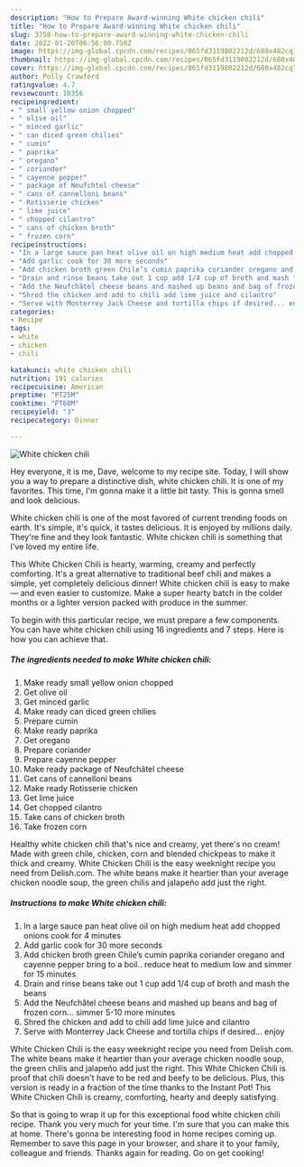 ```yaml
---
description: "How to Prepare Award-winning White chicken chili"
title: "How to Prepare Award-winning White chicken chili"
slug: 3758-how-to-prepare-award-winning-white-chicken-chili
date: 2022-01-20T06:56:00.750Z
image: https://img-global.cpcdn.com/recipes/065fd3119802212d/680x482cq70/white-chicken-chili-recipe-main-photo.jpg
thumbnail: https://img-global.cpcdn.com/recipes/065fd3119802212d/680x482cq70/white-chicken-chili-recipe-main-photo.jpg
cover: https://img-global.cpcdn.com/recipes/065fd3119802212d/680x482cq70/white-chicken-chili-recipe-main-photo.jpg
author: Polly Crawford
ratingvalue: 4.7
reviewcount: 10356
recipeingredient:
- " small yellow onion chopped"
- " olive oil"
- " minced garlic"
- " can diced green chilies"
- " cumin"
- " paprika"
- " oregano"
- " coriander"
- " cayenne pepper"
- " package of Neufchtel cheese"
- " cans of cannelloni beans"
- " Rotisserie chicken"
- " lime juice"
- " chopped cilantro"
- " cans of chicken broth"
- " frozen corn"
recipeinstructions:
- "In a large sauce pan heat olive oil on high medium heat add chopped onions cook for 4 minutes"
- "Add garlic cook for 30 more seconds"
- "Add chicken broth green Chile’s cumin paprika coriander oregano and cayenne pepper bring to a boil.. reduce heat to medium low and simmer for 15 minutes"
- "Drain and rinse beans take out 1 cup add 1/4 cup of broth and mash the beans"
- "Add the Neufchâtel cheese beans and mashed up beans and bag of frozen corn... simmer 5-10 more minutes"
- "Shred the chicken and add to chili add lime juice and cilantro"
- "Serve with Monterrey Jack Cheese and tortilla chips if desired... enjoy"
categories:
- Recipe
tags:
- white
- chicken
- chili

katakunci: white chicken chili 
nutrition: 191 calories
recipecuisine: American
preptime: "PT25M"
cooktime: "PT60M"
recipeyield: "3"
recipecategory: Dinner

---
```



![White chicken chili](https://img-global.cpcdn.com/recipes/065fd3119802212d/680x482cq70/white-chicken-chili-recipe-main-photo.jpg)

Hey everyone, it is me, Dave, welcome to my recipe site. Today, I will show you a way to prepare a distinctive dish, white chicken chili. It is one of my favorites. This time, I'm gonna make it a little bit tasty. This is gonna smell and look delicious.

White chicken chili is one of the most favored of current trending foods on earth. It's simple, it's quick, it tastes delicious. It is enjoyed by millions daily. They're fine and they look fantastic. White chicken chili is something that I've loved my entire life.

This White Chicken Chili is hearty, warming, creamy and perfectly comforting. It&#39;s a great alternative to traditional beef chili and makes a simple, yet completely delicious dinner! White chicken chili is easy to make — and even easier to customize. Make a super hearty batch in the colder months or a lighter version packed with produce in the summer.


To begin with this particular recipe, we must prepare a few components. You can have white chicken chili using 16 ingredients and 7 steps. Here is how you can achieve that.

<!--inarticleads1-->

##### The ingredients needed to make White chicken chili:

1. Make ready  small yellow onion chopped
1. Get  olive oil
1. Get  minced garlic
1. Make ready  can diced green chilies
1. Prepare  cumin
1. Make ready  paprika
1. Get  oregano
1. Prepare  coriander
1. Prepare  cayenne pepper
1. Make ready  package of Neufchâtel cheese
1. Get  cans of cannelloni beans
1. Make ready  Rotisserie chicken
1. Get  lime juice
1. Get  chopped cilantro
1. Take  cans of chicken broth
1. Take  frozen corn


Healthy white chicken chili that&#39;s nice and creamy, yet there&#39;s no cream! Made with green chile, chicken, corn and blended chickpeas to make it thick and creamy. White Chicken Chili is the easy weeknight recipe you need from Delish.com. The white beans make it heartier than your average chicken noodle soup, the green chilis and jalapeño add just the right. 

<!--inarticleads2-->

##### Instructions to make White chicken chili:

1. In a large sauce pan heat olive oil on high medium heat add chopped onions cook for 4 minutes
1. Add garlic cook for 30 more seconds
1. Add chicken broth green Chile’s cumin paprika coriander oregano and cayenne pepper bring to a boil.. reduce heat to medium low and simmer for 15 minutes
1. Drain and rinse beans take out 1 cup add 1/4 cup of broth and mash the beans
1. Add the Neufchâtel cheese beans and mashed up beans and bag of frozen corn... simmer 5-10 more minutes
1. Shred the chicken and add to chili add lime juice and cilantro
1. Serve with Monterrey Jack Cheese and tortilla chips if desired... enjoy


White Chicken Chili is the easy weeknight recipe you need from Delish.com. The white beans make it heartier than your average chicken noodle soup, the green chilis and jalapeño add just the right. This White Chicken Chili is proof that chili doesn&#39;t have to be red and beefy to be delicious. Plus, this version is ready in a fraction of the time thanks to the Instant Pot! This White Chicken Chili is creamy, comforting, hearty and deeply satisfying. 

So that is going to wrap it up for this exceptional food white chicken chili recipe. Thank you very much for your time. I'm sure that you can make this at home. There's gonna be interesting food in home recipes coming up. Remember to save this page in your browser, and share it to your family, colleague and friends. Thanks again for reading. Go on get cooking!
